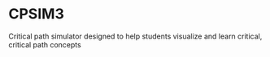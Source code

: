 # CPSIM3
Critical path simulator designed to help students visualize and learn critical, critical path concepts
